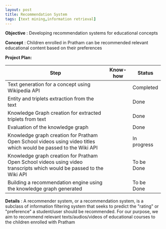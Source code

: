 ```yaml
---
layout: post
title: Recommendation System
tags: [text mining,information retrieval]
---
```


**Objective** : Developing recommendation systems for educational concepts 

**Concept** : Children enrolled in Pratham can be recommended relevant educational content based on their preferences

**Project Plan:**

| Step | Know-how | Status |
| --- | --- | --- |
| Text generation for a concept using Wikipedia API | | Completed|
| Entity and triplets extraction from the text |  | Done |
| Knowledge Graph creation for extracted triplets from text | | Done |
| Evaluation of the knowledge graph | | Done |
| Knowledge graph creation for Pratham Open School videos using video titles which would be passed to the Wiki API | | In progress |
| Knowledge graph creation for Pratham Open School videos using video transcripts which would be passed to the Wiki API | | To be Done |
| Building  a recommendation engine using the knowledge graph generated | | To be Done |

**Details** : A recommender system, or a recommendation system, is a subclass of information filtering system that seeks to predict the "rating" or "preference" a student/user should be recommended. For our purpose, we aim to recommend relevant texts/audios/videos of educational courses to the children enrolled with Pratham

